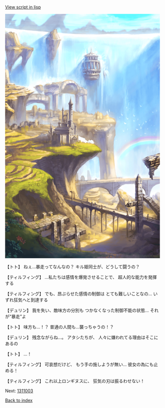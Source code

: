 [View script in lisp](../scripts/1311002.txt)

![mountain.png](../images/backgrounds/mountain.png)

【トト】
ねぇ…暴走ってなんなの？
キル姫同士が、どうして闘うの？

【ティルフィング】
…私たちは感情を爆発させることで、
超人的な能力を発揮する

【ティルフィング】
でも、昂ぶらせた感情の制御は
とても難しいことなの…
いずれ狂気へと到達する

【デュリン】
我を失い、敵味方の分別も
つかなくなった制御不能の状態…
それが“暴走”よ

【トト】
味方も…！？
普通の人間も…襲っちゃうの！？

【デュリン】
残念ながらね…。
アタシたちが、
人々に嫌われてる理由はそこにあるの

【トト】
…！

【ティルフィング】
可哀想だけど、
もう手の施しようが無い…
彼女の為にも止める！

【ティルフィング】
これ以上ロンギヌスに、
狂気の刃は振るわせない！

Next: [1311003](1311003.md)

[Back to index](index.md)
